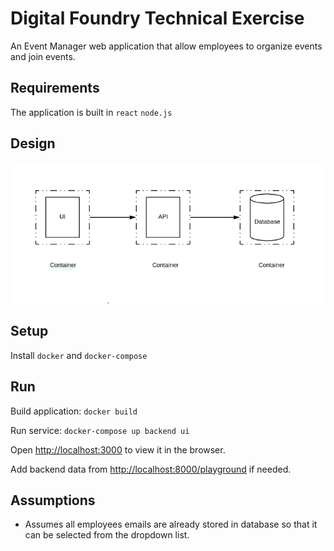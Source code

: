 # Digital Foundry Technical Exercise



An Event Manager web application that allow employees to organize events and join events.

## Requirements

The application is built in `react` `node.js`

## Design
![archi](./archi.PNG)

## Setup

Install `docker` and `docker-compose`

## Run

Build application: `docker build`

Run service: `docker-compose up backend ui`

Open [http://localhost:3000](http://localhost:3000) to view it in the browser.

Add backend data from [http://localhost:8000/playground](http://localhost:8000/playground) if needed.


## Assumptions

* Assumes all employees emails are already stored in database so that it can be selected from the dropdown list.
